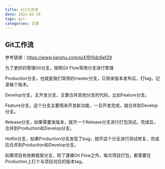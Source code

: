 ```yaml
---
title: Git工作流
date: 2021-02-29
tags: git
categories: 记录
---
```


## Git工作流

参考链接：https://www.jianshu.com/p/41910dc6ef29

为了更好的管理Git分支，按照Git Flow常用分支进行管理

Production分支，也就是我们常用的master分支，只用来版本发布后，打tag，记录每个版本。

Develop分支，主开发分支，主要合并其他分支的代码，比如Feature分支。

Feature分支，这个分支主要用来开发新功能，一旦开发完成，就合并到Develop分支。

Release分支，如果需要发版本，就开一个Release分支进行打包测试。完成后，合并到Production和Develop分支。

Hotfix分支，如果Production分支发现了bug，就开这个分支进行测试修复，完成后合并到Production和Develop分支。



如果项目有依赖框架分支，除了遵循Git Flow之外，每次项目打包，都需要在Production上打个与项目对应的版本tag。